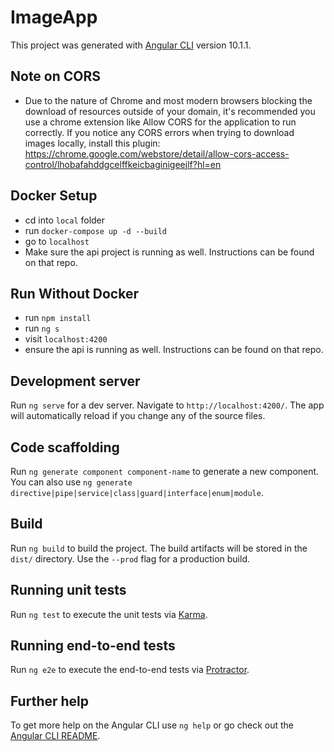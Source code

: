 # ImageApp

This project was generated with [Angular CLI](https://github.com/angular/angular-cli) version 10.1.1.

## Note on CORS

- Due to the nature of Chrome and most modern browsers blocking the download of resources outside of your domain, it's recommended you use a chrome extension like Allow CORS for the application to run correctly. If you notice any CORS errors when trying to download images locally, install this plugin: https://chrome.google.com/webstore/detail/allow-cors-access-control/lhobafahddgcelffkeicbaginigeejlf?hl=en

## Docker Setup

- cd into `local` folder
- run `docker-compose up -d --build`
- go to `localhost`
- Make sure the api project is running as well. Instructions can be found on that repo.

## Run Without Docker

- run `npm install`
- run `ng s`
- visit `localhost:4200`
- ensure the api is running as well. Instructions can be found on that repo.

## Development server

Run `ng serve` for a dev server. Navigate to `http://localhost:4200/`. The app will automatically reload if you change any of the source files.

## Code scaffolding

Run `ng generate component component-name` to generate a new component. You can also use `ng generate directive|pipe|service|class|guard|interface|enum|module`.

## Build

Run `ng build` to build the project. The build artifacts will be stored in the `dist/` directory. Use the `--prod` flag for a production build.

## Running unit tests

Run `ng test` to execute the unit tests via [Karma](https://karma-runner.github.io).

## Running end-to-end tests

Run `ng e2e` to execute the end-to-end tests via [Protractor](http://www.protractortest.org/).

## Further help

To get more help on the Angular CLI use `ng help` or go check out the [Angular CLI README](https://github.com/angular/angular-cli/blob/master/README.md).
